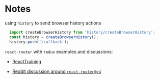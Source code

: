 # Notes

using `history` to send browser history actions

```js
  import createBrowserHistory from 'history/createBrowserHistory';
  const history = createBrowserHistory();
  history.push('/callback');
```

`react-router` with `redux` examples and discussions:

- [ReactTraining](https://github.com/ReactTraining/react-router/blob/7f6706dab4827afc1c26a58418f8ef8c8ab40125/website/examples/Redux.js)

- [Reddit discussion around `react-router@>4`](https://www.reddit.com/r/reactjs/comments/6et6e5/react_router_v4/)
